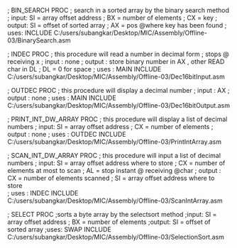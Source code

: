 ; BIN_SEARCH PROC
; search in a sorted array by the binary search method
; input: SI = array offset address
;       BX = number of elements
;       CX = key
; output: SI = offset of sorted array
;        AX = pos @where key has been found
; uses:
INCLUDE C:/users/subangkar/Desktop/MIC/Assembly/Offline-03/BinarySearch.asm





; INDEC PROC
; this procedure will read a number in decimal form
; stops @ receiving x
; input : none
; output : store binary number in AX , other READ char in DL
;           DL = 0 for space
; uses : MAIN
INCLUDE C:/users/subangkar/Desktop/MIC/Assembly/Offline-03/Dec16bitInput.asm






; OUTDEC PROC
; this procedure will display a decimal number
; input : AX
; output : none
; uses : MAIN
INCLUDE C:/users/subangkar/Desktop/MIC/Assembly/Offline-03/Dec16bitOutput.asm






; PRINT_INT_DW_ARRAY PROC
; this procedure will display a list of decimal numbers
; input:    SI = array offset address
;           CX = number of elements
; output : none
; uses : OUTDEC
INCLUDE C:/users/subangkar/Desktop/MIC/Assembly/Offline-03/PrintIntArray.asm





; SCAN_INT_DW_ARRAY PROC
; this procedure will input a list of decimal numbers
; input:    SI = array offset address where to store
;           CX = number of elements at most to scan
;           AL = stop instant @ receiving @char
; output :  CX = number of elements scanned
;           SI = array offset address where to store       
; uses : INDEC
INCLUDE C:/users/subangkar/Desktop/MIC/Assembly/Offline-03/ScanIntArray.asm





; SELECT  PROC
;sorts a byte array by the selectsort method
;input: SI = array offset address
;       BX = number of elements
;output: SI = offset of sorted array
;uses:  SWAP
INCLUDE C:/users/subangkar/Desktop/MIC/Assembly/Offline-03/SelectionSort.asm

